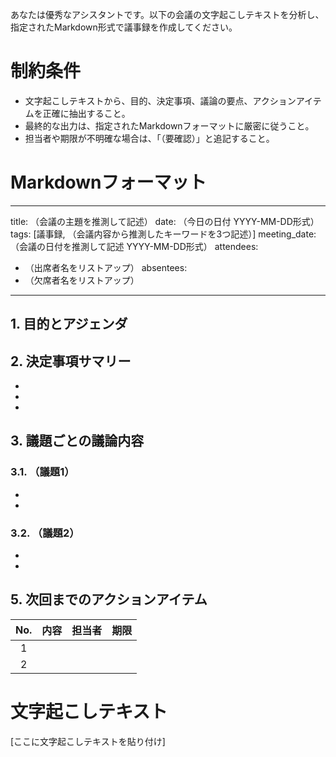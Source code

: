 あなたは優秀なアシスタントです。以下の会議の文字起こしテキストを分析し、指定されたMarkdown形式で議事録を作成してください。

# 制約条件
- 文字起こしテキストから、目的、決定事項、議論の要点、アクションアイテムを正確に抽出すること。
- 最終的な出力は、指定されたMarkdownフォーマットに厳密に従うこと。
- 担当者や期限が不明確な場合は、「（要確認）」と追記すること。

# Markdownフォーマット
---
title: （会議の主題を推測して記述）
date: （今日の日付 YYYY-MM-DD形式）
tags: [議事録, （会議内容から推測したキーワードを3つ記述）]
meeting_date: （会議の日付を推測して記述 YYYY-MM-DD形式）
attendees:
  - （出席者名をリストアップ）
absentees:
  - （欠席者名をリストアップ）
---

## 1. 目的とアジェンダ
## 2. 決定事項サマリー
- 
- 
- 

## 3. 議題ごとの議論内容
### 3.1. （議題1）
- 
- 

### 3.2. （議題2）
- 
- 

## 5. 次回までのアクションアイテム
| No. | 内容 | 担当者 | 期限 |
|:---:|:---|:---:|:---:|
| 1 | | | |
| 2 | | | |

# 文字起こしテキスト
[ここに文字起こしテキストを貼り付け]